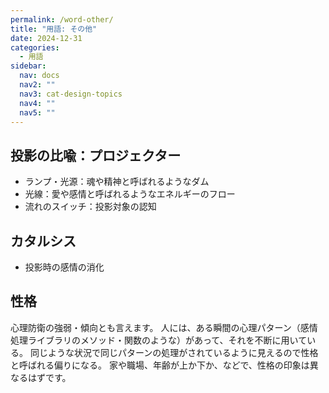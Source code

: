 ```yaml
---
permalink: /word-other/
title: "用語: その他"
date: 2024-12-31
categories:
  - 用語
sidebar:
  nav: docs
  nav2: ""
  nav3: cat-design-topics
  nav4: ""
  nav5: ""
---
```


## 投影の比喩：プロジェクター

- ランプ・光源：魂や精神と呼ばれるようなダム
- 光線：愛や感情と呼ばれるようなエネルギーのフロー
- 流れのスイッチ：投影対象の認知

## カタルシス

- 投影時の感情の消化

## 性格

心理防衛の強弱・傾向とも言えます。
人には、ある瞬間の心理パターン（感情処理ライブラリのメソッド・関数のような）があって、それを不断に用いている。
同じような状況で同じパターンの処理がされているように見えるので性格と呼ばれる偏りになる。
家や職場、年齢が上か下か、などで、性格の印象は異なるはずです。  
